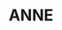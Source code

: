 ---
template: HomePage
title: ANNE
featuredImage: >-
  https://res.cloudinary.com/dhuii7xg2/image/upload/c_scale,f_auto,q_auto,w_auto/v1613137948/awards/PlasticWax_Awards_02_ANNIE_bq8elp.jp2
---